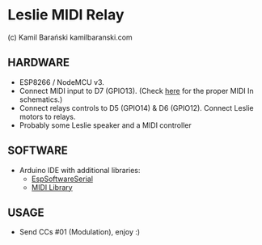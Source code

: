 # Leslie MIDI Relay

(c) Kamil Barański kamilbaranski.com
 
## HARDWARE
- ESP8266 / NodeMCU v3.
- Connect MIDI input to D7 (GPIO13). (Check [here](https://www.notesandvolts.com/2015/02/midi-and-arduino-build-midi-input.html) for the proper MIDI In schematics.)
- Connect relays controls to D5 (GPIO14) & D6 (GPIO12). Connect Leslie motors to relays.
- Probably some Leslie speaker and a MIDI controller

## SOFTWARE
- Arduino IDE with additional libraries:
  - [EspSoftwareSerial](https://www.arduino.cc/reference/en/libraries/espsoftwareserial/)
  - [MIDI Library](https://www.arduino.cc/reference/en/libraries/midi-library/)

## USAGE
- Send CCs #01 (Modulation), enjoy :)
